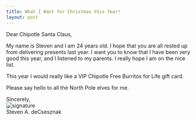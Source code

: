 ```yaml
---
title: What I Want for Christmas this Year!
layout: post
---
```


Dear Chipotle Santa Claus,

My name is Steven and I am 24 years old.  I hope that you are all rested up from delivering presents last year.  I want you to know that I have been very good this year, and I listened to my parents.  I really hope I am on the nice list.  

This year I would really like a VIP Chipotle Free Burritos for Life gift card.  

Please say hello to all the North Pole elves for me.  

Sincerely,<br>
![signature](https://fontmeme.com/permalink/200925/c101f6549bbb85c94b3d8b47e8b8e244.png)<br>
Steven A. deCsesznak